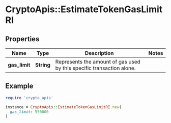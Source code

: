 # CryptoApis::EstimateTokenGasLimitRI

## Properties

| Name | Type | Description | Notes |
| ---- | ---- | ----------- | ----- |
| **gas_limit** | **String** | Represents the amount of gas used by this specific transaction alone. |  |

## Example

```ruby
require 'crypto_apis'

instance = CryptoApis::EstimateTokenGasLimitRI.new(
  gas_limit: 550000
)
```

